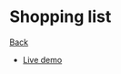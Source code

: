 # Shopping list

[Back](https://github.com/seanedw1/Portfolio/tree/master/Angular)

* [Live demo](https://seanedw1.github.io/Portfolio/Angular/groceryList/index.html)
